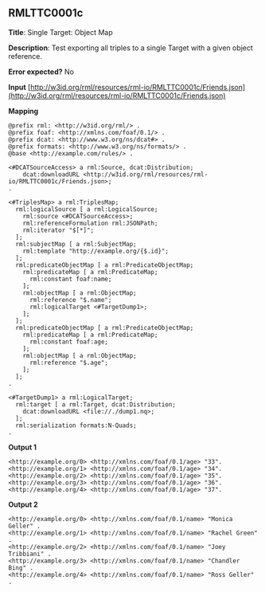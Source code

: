 ## RMLTTC0001c

**Title**: Single Target: Object Map

**Description**: Test exporting all triples to a single Target with a given object reference.

**Error expected?** No

**Input**
 [http://w3id.org/rml/resources/rml-io/RMLTTC0001c/Friends.json](http://w3id.org/rml/resources/rml-io/RMLTTC0001c/Friends.json)

**Mapping**
```
@prefix rml: <http://w3id.org/rml/> .
@prefix foaf: <http://xmlns.com/foaf/0.1/> .
@prefix dcat: <http://www.w3.org/ns/dcat#> .
@prefix formats: <http://www.w3.org/ns/formats/> .
@base <http://example.com/rules/> .

<#DCATSourceAccess> a rml:Source, dcat:Distribution;
    dcat:downloadURL <http://w3id.org/rml/resources/rml-io/RMLTTC0001c/Friends.json>;
.

<#TriplesMap> a rml:TriplesMap;
  rml:logicalSource [ a rml:LogicalSource;
    rml:source <#DCATSourceAccess>;
    rml:referenceFormulation rml:JSONPath;
    rml:iterator "$[*]";
  ];
  rml:subjectMap [ a rml:SubjectMap;
    rml:template "http://example.org/{$.id}";
  ];
  rml:predicateObjectMap [ a rml:PredicateObjectMap;
    rml:predicateMap [ a rml:PredicateMap;
      rml:constant foaf:name;
    ];
    rml:objectMap [ a rml:ObjectMap;
      rml:reference "$.name";
      rml:logicalTarget <#TargetDump1>;
    ];
  ];
  rml:predicateObjectMap [ a rml:PredicateObjectMap;
    rml:predicateMap [ a rml:PredicateMap;
      rml:constant foaf:age;
    ];
    rml:objectMap [ a rml:ObjectMap;
      rml:reference "$.age";
    ];
  ];
.

<#TargetDump1> a rml:LogicalTarget;
  rml:target [ a rml:Target, dcat:Distribution;
    dcat:downloadURL <file://./dump1.nq>;
  ];
  rml:serialization formats:N-Quads;
.

```

**Output 1**
```
<http://example.org/0> <http://xmlns.com/foaf/0.1/age> "33".
<http://example.org/1> <http://xmlns.com/foaf/0.1/age> "34".
<http://example.org/2> <http://xmlns.com/foaf/0.1/age> "35".
<http://example.org/3> <http://xmlns.com/foaf/0.1/age> "36".
<http://example.org/4> <http://xmlns.com/foaf/0.1/age> "37".

```

**Output 2**
```
<http://example.org/0> <http://xmlns.com/foaf/0.1/name> "Monica Geller" .
<http://example.org/1> <http://xmlns.com/foaf/0.1/name> "Rachel Green" .
<http://example.org/2> <http://xmlns.com/foaf/0.1/name> "Joey Tribbiani" .
<http://example.org/3> <http://xmlns.com/foaf/0.1/name> "Chandler Bing" .
<http://example.org/4> <http://xmlns.com/foaf/0.1/name> "Ross Geller" .

```

